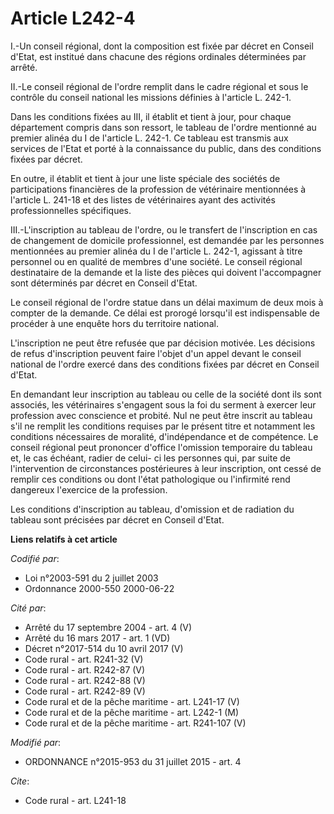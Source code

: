 # Article L242-4

I.-Un conseil régional, dont la composition est fixée par décret en Conseil d'Etat, est institué dans chacune des régions
ordinales déterminées par arrêté. 

II.-Le conseil régional de l'ordre remplit dans le cadre régional et sous le contrôle du conseil national les missions
définies à l'article L. 242-1. 

Dans les conditions fixées au III, il établit et tient à jour, pour chaque département compris dans son ressort, le tableau
de l'ordre mentionné au premier alinéa du I de l'article L. 242-1. Ce tableau est transmis aux services de l'Etat et porté à
la connaissance du public, dans des conditions fixées par décret. 

En outre, il établit et tient à jour une liste spéciale des sociétés de participations financières de la profession de
vétérinaire mentionnées à l'article L. 241-18 et des listes de vétérinaires ayant des activités professionnelles
spécifiques. 

III.-L'inscription au tableau de l'ordre, ou le transfert de l'inscription en cas de changement de domicile professionnel,
est demandée par les personnes mentionnées au premier alinéa du I de l'article L. 242-1, agissant à titre personnel ou en
qualité de membres d'une société. Le conseil régional destinataire de la demande et la liste des pièces qui doivent
l'accompagner sont déterminés par décret en Conseil d'Etat. 

Le conseil régional de l'ordre statue dans un délai maximum de deux mois à compter de la demande. Ce délai est prorogé
lorsqu'il est indispensable de procéder à une enquête hors du territoire national. 

L'inscription ne peut être refusée que par décision motivée. Les décisions de refus d'inscription peuvent faire l'objet d'un
appel devant le conseil national de l'ordre exercé dans des conditions fixées par décret en Conseil d'Etat. 

En demandant leur inscription au tableau ou celle de la société dont ils sont associés, les vétérinaires s'engagent sous la
foi du serment à exercer leur profession avec conscience et probité. Nul ne peut être inscrit au tableau s'il ne remplit les
conditions requises par le présent titre et notamment les conditions nécessaires de moralité, d'indépendance et de
compétence. Le conseil régional peut prononcer d'office l'omission temporaire du tableau et, le cas échéant, radier de celui-
ci les personnes qui, par suite de l'intervention de circonstances postérieures à leur inscription, ont cessé de remplir ces
conditions ou dont l'état pathologique ou l'infirmité rend dangereux l'exercice de la profession. 

Les conditions d'inscription au tableau, d'omission et de radiation du tableau sont précisées par décret en Conseil d'Etat.

**Liens relatifs à cet article**

_Codifié par_:

  - Loi n°2003-591 du 2 juillet 2003
  - Ordonnance 2000-550 2000-06-22

_Cité par_:

  - Arrêté du 17 septembre 2004 - art. 4 (V)
  - Arrêté du 16 mars 2017 - art. 1 (VD)
  - Décret n°2017-514 du 10 avril 2017 (V)
  - Code rural - art. R241-32 (V)
  - Code rural - art. R242-87 (V)
  - Code rural - art. R242-88 (V)
  - Code rural - art. R242-89 (V)
  - Code rural et de la pêche maritime - art. L241-17 (V)
  - Code rural et de la pêche maritime - art. L242-1 (M)
  - Code rural et de la pêche maritime - art. R241-107 (V)

_Modifié par_:

  - ORDONNANCE n°2015-953 du 31 juillet 2015 - art. 4

_Cite_:

  - Code rural - art. L241-18
